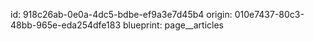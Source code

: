 id: 918c26ab-0e0a-4dc5-bdbe-ef9a3e7d45b4
origin: 010e7437-80c3-48bb-965e-eda254dfe183
blueprint: page__articles

